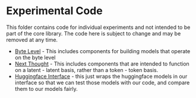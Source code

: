 # Experimental Code
This folder contains code for individual experiments and not intended to be part of the core library. The code here is subject to change and may be removed at any time.

- [Byte Level](byte_level) - This includes components for building models that operate on the byte level
- [Next Thought](next_thought) - This includes components that are intended to function on a latent - latent basis, rather than a token - token basis.
- [Huggingface Interface](hugging_face.py) - this just wraps the huggingface models in our interface so that we can test those models with our code, and compare them to our models fairly.
